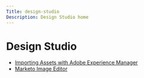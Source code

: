 ```yaml
---
Title: design-studio
Description: Design Studio home
---
```


# Design Studio

* [Importing Assets with Adobe Experience Manager](importing-assets-with-adobe-experience-manager.md)
* [Marketo Image Editor](marketo-image-editor.md)
